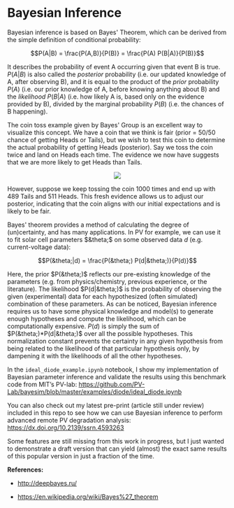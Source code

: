 # Bayesian Inference

Bayesian inference is based on Bayes' Theorem, which can be derived from the simple definition of conditional probability:

$$P(A|B) = \frac{P(A,B)}{P(B)} = \frac{P(A) P(B|A)}{P(B)}$$

It describes the probability of event A occurring given that event B is true. $P(A|B)$ is also called the _posterior_ probability (i.e. our updated knowledge of A, after observing B), and it is equal to the product of the _prior_ probability $P(A)$ (i.e. our prior knowledge of A, before knowing anything about B) and the _likelihood_ $P(B|A)$ (i.e. how likely A is, based only on the evidence provided by B), divided by the marginal probability $P(B)$ (i.e. the chances of B happening).

The coin toss example given by Bayes' Group is an excellent way to visualize this concept. We have a coin that we think is fair (prior = 50/50 chance of getting Heads or Tails), but we wish to test this coin to determine the actual probability of getting Heads (posterior). Say we toss the coin twice and land on Heads each time. The evidence we now have suggests that we are more likely to get Heads than Tails. 

<p align="center">
  <img src="https://vitalflux.com/wp-content/uploads/2020/09/Screenshot-2020-09-13-at-9.29.35-AM-300x202.png">
</p>

However, suppose we keep tossing the coin 1000 times and end up with 489 Tails and 511 Heads. This fresh evidence allows us to adjust our posterior, indicating that the coin aligns with our initial expectations and is likely to be fair.

Bayes' theorem provides a method of calculating the degree of (un)certainty, and has many applications. In PV for example, we can use it to fit solar cell parameters $&theta;$ on some observed data $d$ (e.g. current-voltage data):

$$P(&theta;|d) = \frac{P(&theta;) P(d|&theta;)}{P(d)}$$

Here, the prior $P(&theta;)$ reflects our pre-existing knowledge of the parameters (e.g. from physics/chemistry, previous experience, or the literature). The likelihood $P(d|&theta;)$ is the probability of observing the given (experimental) data for each hypothesized (often simulated) combination of these parameters. As can be noticed, Bayesian inference requires us to have some physical knowledge and model(s) to generate enough hypotheses and compute the likelihood, which can be computationally expensive. $P(d)$ is simply the sum of $P(&theta;)*P(d|&theta;)$ over all the possible hypotheses. This normalization constant prevents the certainty in any given hypothesis from being related to the likelihood of that particular hypothesis only, by dampening it with the likelihoods of all the other hypotheses.

In the `ideal_diode_example.ipynb` notebook, I show my implementation of Bayesian parameter inference and validate the results using this benchmark code from MIT’s PV-lab: https://github.com/PV-Lab/bayesim/blob/master/examples/diode/ideal_diode.ipynb

You can also check out my latest pre-print (article still under review) included in this repo to see how we can use Bayesian inference to perform advanced remote PV degradation analysis: https://dx.doi.org/10.2139/ssrn.4593263

Some features are still missing from this work in progress, but I just wanted to demonstrate a draft version that can yield (almost) the exact same results of this popular version in just a fraction of the time.

**References:**

- http://deepbayes.ru/

- https://en.wikipedia.org/wiki/Bayes%27_theorem
